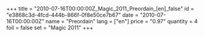 +++
title = "2010-07-16T00:00:00Z_Magic_2011_Preordain_[en]_false"
id = "e3868c3d-4fcd-444b-866f-0f8e50ce7b67"
date = "2010-07-16T00:00:00Z"
name = "Preordain"
lang = ["en"]
price = "0.97"
quantity = 4
foil = false
set = "Magic 2011"
+++
